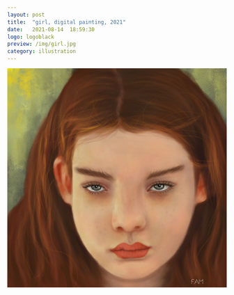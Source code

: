 ```yaml
---
layout: post
title:  "girl, digital painting, 2021"
date:   2021-08-14  18:59:30
logo: logoblack
preview: /img/girl.jpg
category: illustration
---
```


![night and light](/img/girl.jpg) 


